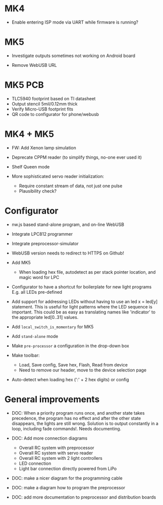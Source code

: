 # MK4

* Enable entering ISP mode via UART while firmware is running?

# MK5

* Investigate outputs sometimes not working on Android board

* Remove WebUSB URL

# MK5 PCB

* TLC5940 footprint based on TI datasheet
* Output stencil 5mil/0.12mm thick
* Verify Micro-USB footprint fits
* QR code to configurator for phone/webusb


# MK4 + MK5

* FW: Add Xenon lamp simulation

* Deprecate CPPM reader (to simplify things, no-one ever used it)

* Shelf Queen mode

* More sophisticated servo reader initialization:
  * Require constant stream of data, not just one pulse
  * Plausibility check?


# Configurator

* nw.js based stand-alone program, and on-line WebUSB

* Integrate LPC812 programmer

* Integrate preprocessor-simulator

* WebUSB version needs to redirect to HTTPS on Github!

* Add MK5
  * When loading hex file, autodetect as per stack pointer location, and magic word for LPC

* Configurator to have a shortcut for boilerplate for new light programs
    E.g. all LEDs pre-defined

* Add support for addressing LEDs without having to use an
    led x = led[y] statement. This is useful for light patterns where the
    LED sequence is important. This could be as easy as translating names like
    'indicator' to the appropriate led[0..31] values.

* Add `local_switch_is_momentary` for MK5

* Add `stand-alone` mode

* Make `pre-processor` a configuration in the drop-down box

* Make toolbar:
  * Load, Save config, Save hex, Flash, Read from device
  * Need to remove our header, move to the device selection page

* Auto-detect when loading hex (':' + 2 hex digits) or config

# General improvements

* DOC: When a priority program runs once, and another state takes precedence,
  the program has no effect and after the other state disappears, the lights
  are still wrong. Solution is to output constantly in a loop,
  including fade commands!.
  Needs documenting.

* DOC: Add more connection diagrams
    - Overall RC system with preprocessor
    - Overall RC system with servo reader
    - Overall RC system with 2 light controllers
    - LED connection
    - Light bar connection directly powered from LiPo

* DOC: make a nicer diagram for the programming cable

* DOC: make a diagram how to program the preprocessor

* DOC: add more documentation to preprocessor and distribution boards